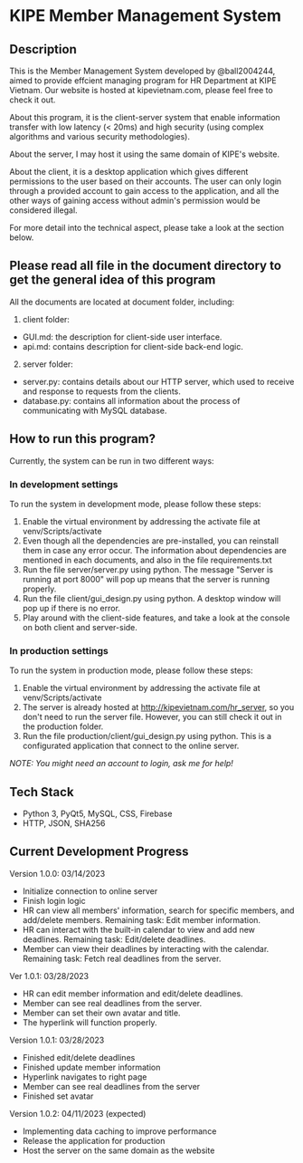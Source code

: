 # KIPE Member Management System
## Description
This is the Member Management System developed by @ball2004244, aimed to provide effcient managing program for HR Department at KIPE Vietnam. Our website is hosted at kipevietnam.com, please feel free to check it out.

About this program, it is the client-server system that enable information transfer with low latency (< 20ms) and high security (using complex algorithms and various security methodologies). 

About the server, I may host it using the same domain of KIPE's website. 

About the client, it is a desktop application which gives different permissions to the user based on their accounts. The user can only login through a provided account to gain access to the application, and all the other ways of gaining access without admin's permission would be considered illegal. 

For more detail into the technical aspect, please take a look at the section below.

## Please read all file in the document directory to get the general idea of this program
All the documents are located at document folder, including:
1. client folder:
- GUI.md: the description for client-side user interface.
- api.md: contains description for client-side back-end logic.

2. server folder:
- server.py: contains details about our HTTP server, which used to receive and response to requests from the clients.
- database.py: contains all information about the process of communicating with MySQL database.

## How to run this program?
Currently, the system can be run in two different ways:

### In development settings
To run the system in development mode, please follow these steps:
1. Enable the virtual environment by addressing the activate file at venv/Scripts/activate
2. Even though all the dependencies are pre-installed, you can reinstall them in case any error occur. The information about dependencies are mentioned in each documents, and also in the file requirements.txt
3. Run the file server/server.py using python. The message "Server is running at port 8000" will pop up means that the server is running properly.
4. Run the file client/gui_design.py using python. A desktop window will pop up if there is no error. 
5. Play around with the client-side features, and take a look at the console on both client and server-side.

### In production settings
To run the system in production mode, please follow these steps:
1. Enable the virtual environment by addressing the activate file at venv/Scripts/activate
2. The server is already hosted at http://kipevietnam.com/hr_server, so you don't need to run the server file. However, you can still check it out in the production folder. 
3. Run the file production/client/gui_design.py using python. This is a configurated application that connect to the online server.

*NOTE: You might need an account to login, ask me for help!*

## Tech Stack
- Python 3, PyQt5, MySQL, CSS, Firebase
- HTTP, JSON, SHA256

## Current Development Progress
Version 1.0.0: 03/14/2023
- Initialize connection to online server
- Finish login logic
- HR can view all members' information, search for specific members, and add/delete members. Remaining task: Edit member information.
- HR can interact with the built-in calendar to view and add new deadlines. Remaining task: Edit/delete deadlines.
- Member can view their deadlines by interacting with the calendar. Remaining task: Fetch real deadlines from the server.

Ver 1.0.1: 03/28/2023
- HR can edit member information and edit/delete deadlines.
- Member can see real deadlines from the server.
- Member can set their own avatar and title.
- The hyperlink will function properly.

Version 1.0.1: 03/28/2023 
- Finished edit/delete deadlines
- Finished update member information
- Hyperlink navigates to right page
- Member can see real deadlines from the server
- Finished set avatar

Version 1.0.2: 04/11/2023 (expected)
- Implementing data caching to improve performance
- Release the application for production
- Host the server on the same domain as the website
